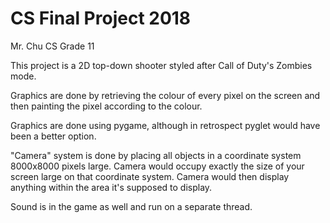 # CS Final Project 2018

Mr. Chu CS Grade 11

This project is a 2D top-down shooter styled after Call of Duty's Zombies mode.

Graphics are done by retrieving the colour of every pixel on the screen and then
painting the pixel according to the colour.

Graphics are done using pygame, although in retrospect pyglet would have been a
better option.

"Camera" system is done by placing all objects in a coordinate system 8000x8000
pixels large. Camera would occupy exactly the size of your screen large on that
coordinate system. Camera would then display anything within the area it's
supposed to display.

Sound is in the game as well and run on a separate thread.
